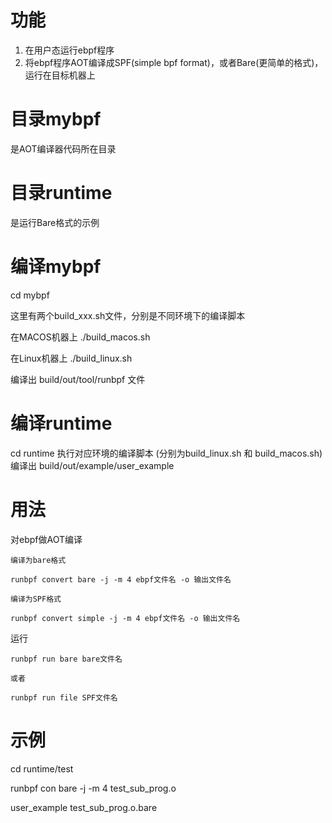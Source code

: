 # 功能
  1. 在用户态运行ebpf程序
  2. 将ebpf程序AOT编译成SPF(simple bpf format)，或者Bare(更简单的格式)，运行在目标机器上

# 目录mybpf
  是AOT编译器代码所在目录
  
# 目录runtime
  是运行Bare格式的示例

# 编译mybpf
  cd mybpf
  
  这里有两个build_xxx.sh文件，分别是不同环境下的编译脚本
  
  在MACOS机器上
  ./build_macos.sh
  
  在Linux机器上
  ./build_linux.sh
  
  编译出 build/out/tool/runbpf 文件

# 编译runtime
  cd runtime
  执行对应环境的编译脚本 (分别为build_linux.sh 和 build_macos.sh)
  编译出 build/out/example/user_example

# 用法
  对ebpf做AOT编译
  
    编译为bare格式
  
    runbpf convert bare -j -m 4 ebpf文件名 -o 输出文件名
    
    编译为SPF格式
    
    runbpf convert simple -j -m 4 ebpf文件名 -o 输出文件名
  
  运行
    
    runbpf run bare bare文件名
    
    或者
    
    runbpf run file SPF文件名

# 示例
cd runtime/test
  
runbpf con bare -j -m 4 test_sub_prog.o
  
user_example test_sub_prog.o.bare



  
